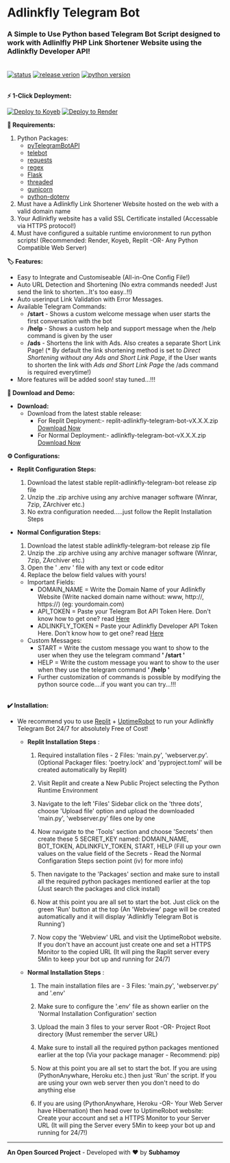# Adlinkfly Telegram Bot

### A Simple to Use Python based Telegram Bot Script designed to work with Adlinlfly PHP Link Shortener Website using the Adlinkfly Developer API!<br></br>
[![status](https://img.shields.io/badge/status-active-brightgreen?style=flat)](https://github.com/techishfellow/adlinkfly-telegram-bot)
[![release verion](https://img.shields.io/badge/release-v2.1.0-yellow?style=flat)](https://github.com/techishfellow/adlinkfly-telegram-bot/releases/)
[![python version](https://img.shields.io/badge/python-v3.12.x-blue?logo=python&style=flat)](https://www.python.org/downloads/)
<br></br>

**⚡ 1-Click Deployment:**

[![Deploy to Koyeb](https://img.shields.io/badge/deploy%20to%20koyeb-2c7653?style=for-the-badge&logo=koyeb)](https://app.koyeb.com/deploy?type=git&repository=github.com/techishfellow/adlinkfly-telegram-bot&branch=main&name=adlinkfly-telegram-bot&service_type=web&instance_type=free&ports=8080;http;/&env[DOMAIN_NAME]=yourDomainName&env[BOT_TOKEN]=yourTelegramBotApiToken&env[ADLINKFLY_TOKEN]=yourAdlinkflyApiToken&env[START]=yourStartMessage&env[HELP]=yourHelpMessage&run_command=python3%20adlinkfly_bot.py)
[![Deploy to Render](https://img.shields.io/badge/deploy%20to%20render-8a05ff?style=for-the-badge&logo=render&logoColor=ffffff)](https://render.com/deploy?repo=https://github.com/techishfellow/adlinkfly-telegram-bot.git)

**📌 Requirements:**

1. Python Packages:
   * [pyTelegramBotAPI](https://pypi.org/project/pyTelegramBotAPI/)
   * [telebot](https://pypi.org/project/telebot/)
   * [requests](https://pypi.org/project/requests/)
   * [regex](https://pypi.org/project/regex/)
   * [Flask](https://pypi.org/project/Flask/)
   * [threaded](https://pypi.org/project/threaded/)
   * [gunicorn](https://pypi.org/project/gunicorn/)
   * [python-dotenv](https://pypi.org/project/python-dotenv/)
2. Must have a Adlinkfly Link Shortener Website hosted on the web with a valid domain name
3. Your Adlinkfly website has a valid SSL Certificate installed (Accessable via HTTPS protocol!)
4. Must have configured a suitable runtime envioronment to run python scripts!
(Recommended: Render, Koyeb, Replit -OR- Any Python Compatible Web Server)

**🏷️ Features:**
* Easy to Integrate and Customiseable (All-in-One Config File!)
* Auto URL Detection and Shortening (No extra commands needed! Just send the link to shorten...It's too easy..!!)
* Auto userinput Link Validation with Error Messages.
* Available Telegram Commands:
  * **/start** - Shows a custom welcome message when user starts the first conversation with the bot
  * **/help** - Shows a custom help and support message when the /help command is given by the user
  * **/ads** - Shortens the link with Ads. Also creates a separate Short Link Page!
  (* By default the link shortening method is set to *Direct Shortening without any Ads and Short Link Page*, if the User wants to shorten the link with *Ads and Short Link Page* the /ads command is required everytime!)
* More features will be added soon! stay tuned...!!!

**🔽 Download and Demo:**
* **Download:**
   * Download from the latest stable release:
      * For Replit Deployment:-  replit-adlinkfly-telegram-bot-vX.X.X.zip [Download Now](https://github.com/techishfellow/adlinkfly-telegram-bot/releases/)
      * For Normal Deployment:- adlinkfly-telegram-bot-vX.X.X.zip [Download Now](https://github.com/techishfellow/adlinkfly-telegram-bot/releases/)

**⚙️ Configurations:**

* **Replit Configuration Steps:**

   1. Download the latest stable replit-adlinkfly-telegram-bot release zip file
   2. Unzip the .zip archive using any archive manager software (Winrar, 7zip, ZArchiver etc.)
   3. No extra configuration needed.....just follow the Replit Installation Steps

* **Normal Configuration Steps:**
   
   1. Download the latest stable adlinkfly-telegram-bot release zip file
   2. Unzip the .zip archive using any archive manager software (Winrar, 7zip, ZArchiver etc.)
   3. Open the ' .env ' file with any text or code editor
   4. Replace the below field values with yours!
   * Important Fields:
      * DOMAIN_NAME = Write the Domain Name of your Adlinkfly Website (Write nacked domain name without: www,  http://,  https://) (eg: yourdomain.com)
      * API_TOKEN = Paste your Telegram Bot API Token Here.
      Don't know how to get one? read [Here](https://dash11.comm100.io/kb/100/f9627b0c-6ff8-45c5-bdf5-b627f234d9bf/a/c8c7d736-f458-42ff-a863-f41b24fa5d02/where-do-i-find-telegram-bot-token)
      * ADLINKFLY_TOKEN = Paste your Adlinkfly Developer API Token Here.
      Don't know how to get one? read [Here](https://docs.mightyscripts.com/adlinkfly/#api_tools)
   * Custom Messages:
      * START = Write the custom message you want to show to the user when they use the telegram command **' /start '**
      * HELP = Write the custom message you want to show to the user when they use the telegram command **' /help '**
      * Further customization of commands is possible by modifying the python source code....if you want you can try...!!!<br></br>


**✔️ Installation:**
 * We recommend you to use [Replit](https://replit.com) + [UptimeRobot](https://uptimerobot.com) to run your Adlinkfly Telegram Bot 24/7 for absolutely Free of Cost!

     * **Replit Installation Steps** :
        1. Required installation files  - 2 Files: 'main.py', 'webserver.py'. (Optional Packager files: 'poetry.lock' and 'pyproject.toml' will be created automatically by Replit)

        2. Visit Replit and create a New Public Project selecting the Python Runtime Environment

        3. Navigate to the left 'Files' Sidebar click on the 'three dots', choose 'Upload file' option and upload the downloaded 'main.py', 'webserver.py' files one by one

        4. Now navigate to the 'Tools' section and choose 'Secrets' then create these 5 SECRET_KEY named: DOMAIN_NAME, BOT_TOKEN, ADLINKFLY_TOKEN, START, HELP (Fill up your own values on the value field of the Secrets - Read the Normal Configaration Steps section point (iv) for more info)

        5. Then navigate to the 'Packages' section and make sure to install all the required python packages mentioned earlier at the top (Just search the packages and click install)

        6. Now at this point you are all set to start the bot. Just click on the green 'Run' button at the top (An 'Webview' page will be created automatically and it will display 'Adlinkfly Telegram Bot is Running')

        7. Now copy the 'Webview' URL and visit the UptimeRobot website. If you don't have an account just create one and set a HTTPS Monitor to the copied URL (It will ping the Raplit server every 5Min to keep your bot up and running for 24/7)

     * **Normal Installation Steps** :

        1. The main installation files are - 3
        Files: 'main.py', 'webserver.py' and '.env'

        2. Make sure to configure the '.env' file as shown earlier on the 'Normal Installation Configuration' section

        3. Upload the main 3 files to your server Root -OR- Project Root directory (Must remember the server URL)

        4. Make sure to install all the required python packages mentioned earlier at the top (Via your package manager - Recommend: pip)

        5. Now at this point you are all set to start the bot. If you are using (PythonAnywhare, Heroku etc.) then just 'Run' the script. If you are using your own web server then you don't need to do anything else

        6. If you are using (PythonAnywhare, Heroku -OR- Your Web Server have Hibernation) then head over to UptimeRobot website: Create your account and set a HTTPS Monitor to your Server URL
        (It will ping the Server every 5Min to keep your bot up and running for 24/7!)

***
**An Open Sourced Project** - Developed with &hearts; by **Subhamoy**
